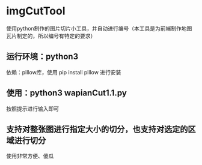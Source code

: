# imgCutTool
使用python制作的图片切片小工具，并自动进行编号（本工具是为前端制作地图瓦片制定的，所以编号有特定的要求）

## 运行环境：python3 
依赖：pillow库，使用 pip install pillow 进行安装

## 使用：python3 wapianCut1.1.py
按照提示进行输入即可

## 支持对整张图进行指定大小的切分，也支持对选定的区域进行切分
使用非常方便、傻瓜
